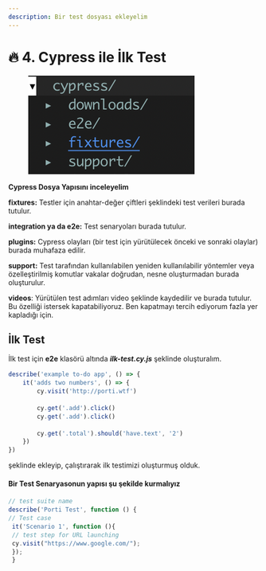 ```yaml
---
description: Bir test dosyası ekleyelim
---
```


# 🔥 4. Cypress ile İlk Test

<figure><img src=".gitbook/assets/Screenshot 2023-02-20 at 23.38.37.png" alt=""><figcaption></figcaption></figure>

**Cypress Dosya Yapısını inceleyelim**

**fixtures:** Testler için anahtar-değer çiftleri şeklindeki test verileri burada tutulur.

**integration ya da e2e:** Test senaryoları burada tutulur.

**plugins:** Cypress olayları (bir test için yürütülecek önceki ve sonraki olaylar) burada muhafaza edilir.

**support:** Test tarafından kullanılabilen yeniden kullanılabilir yöntemler veya özelleştirilmiş komutlar vakalar doğrudan, nesne oluşturmadan burada oluşturulur.

**videos**: Yürütülen test adımları video şeklinde kaydedilir ve burada tutulur. Bu özelliği istersek kapatabiliyoruz. Ben kapatmayı tercih ediyorum fazla yer kapladığı için.

## İlk Test

İlk test için **e2e** klasörü altında _**ilk-test.cy.js**_ şeklinde oluşturalım.

```javascript
describe('example to-do app', () => {
    it('adds two numbers', () => {
        cy.visit('http://porti.wtf')

        cy.get('.add').click()
        cy.get('.add').click()

        cy.get('.total').should('have.text', '2')
    })
})

```

şeklinde ekleyip, çalıştırarak ilk testimizi oluşturmuş olduk.



#### Bir Test Senaryasonun yapısı şu şekilde kurmalıyız

```javascript
// test suite name
describe('Porti Test', function () {
// Test case
 it('Scenario 1', function (){
 // test step for URL launching
 cy.visit("https://www.google.com/");
 });
 }
```
